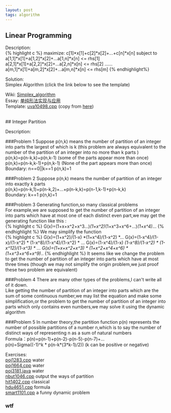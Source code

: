 ```yaml
---
layout: post
tags: algorithm
---
```


## Linear Programming

Description:     
{% highlight c  %}
   maximize:
      c[1]*x[1]+c[2]*x[2]+...+c[n]*x[n]
   subject to
      a[1,1]*x[1]+a[1,2]*x[2]+...a[1,n]*x[n] <= rhs[1]
      a[2,1]*x[1]+a[2,2]*x[2]+...a[2,n]*x[n] <= rhs[2]
       ......
      a[m,1]*x[1]+a[m,2]*x[2]+...a[m,n]*x[n] <= rhs[m]
{% endhighlight%}

Solution:     
Simplex Algorithm (click the link below to see the template)     


Wiki: [Simplex_algorithm](http://en.wikipedia.org/wiki/Simplex_algorithm)    
Essay: [单纯形法实现与应用](http://wenku.baidu.com/view/9f4c9e89680203d8ce2f24ae)    
Template: [uva10498.cpp](https://github.com/shiyuan/acm/blob/master/Study/Linear%20Programming/uva10498.cpp) (copy from [here](http://www.abandonzhang.com/archives/872))  

<br>
## Integer Partition


Description:

###Problem 1 
Suppose p(n,k) means the number of partition of an integer into parts the largest of which is k (this problem are always equivalent to the number of the partition of an integer into no more than k parts )     
p(n,k)=p(n-k,k)+p(n,k-1) (some of the parts appear more than once)    
p(n,k)=p(n-k,k-1)+p(n,k-1) (None of the part appears more than once)     
Boundary: n==0||k==1  p(n,k)=1    

###Problem 2 
Suppose p(n,k) means the number of partition of an integer into exactly k parts     
p(n,k)=p(n-k,1)+p(n-k,2)+...+p(n-k,k)=p(n-1,k-1)+p(n-k,k)    
Boundary: k==1  p(n,k)=1    

###Problem 3
Generating function,so many classical problems    
For example,we are supposed to get the number of partition of an integer into parts which have at most one of each distinct even part,we may get the generating function like this :     
{% highlight c  %}
 G(x)=(1+x+x^2+x^3...)*(1+x^2)*(1+x^3+x^6+...)*(1+x^4)*...
{% endhighlight  %}
We may simplify the function     
{% highlight c  %}
G(x)=(1+x^2)/(1-x) *(1+x^4)/(1-x^2) *...
G(x)=(1-x^4)/(1-x)/(1-x^2) * (1-x^8)/(1-x^4)/(1-x^2) * ...
G(x)=(1-x^4)/(1-x) *(1-x^8)/(1-x^2) * (1-x^12)/(1-x^3) * ...
G(x)=(1+x+x^2+x^3) * (1+x^2+x^4+x^6) * (1+x^3+x^6+x^9)*..
{% endhighlight  %}
It seems like we change the problem to get the number of partition of an integer into parts which have at most three times (though we may not simplify the origin problem,we just proof these two problem are equivalent)    

###Problem 4 
There are many other types of the problems,I can't write all of it down.    
Like getting the number of partition of an integer into parts which are the sum of some continuous number,we may list the equation and make some simplification,or the problem to get the number of partition of an integer into parts which only contains even numbers,we may solve it using the dynamic algorithm      

###Problem 5 
In number theory,the partition function p(n) represents the number of possible partitions of a number n,which is to say the number of distinct ways of representing n as a sum of natural numbers     
Formula：p(n)=p(n-1)+p(n-2)-p(n-5)-p(n-7)+...    
p(n)=Sigma((-1)^k \* p(n-k\*(3\*k-1)/2)) (k can be positive or negative)     


Exercises:      
[poj1283.cpp](https://github.com/shiyuan/acm/blob/master/Study/Integer%20Partition/poj1283.cpp) water    
[poj1664.cpp](https://github.com/shiyuan/acm/blob/master/Study/Integer%20Partition/poj1664.cpp) water     
[poj3181.java](https://github.com/shiyuan/acm/blob/master/Study/Integer%20Partition/poj3181.java) water     
[nbut1046.cpp](https://github.com/shiyuan/acm/blob/master/Study/Integer%20Partition/nbut1046.cpp) output the ways of partition    
[hit1402.cpp](https://github.com/shiyuan/acm/blob/master/Study/Integer%20Partition/hit1402.cpp) classical    
[hdu4651.cpp](https://github.com/shiyuan/acm/blob/master/Study/Integer%20Partition/hdu4651.cpp) formula    
[smart1101.cpp](https://github.com/shiyuan/acm/blob/master/Study/Integer%20Partition/smart1101.cpp) a funny dynamic problem     

### wtf
